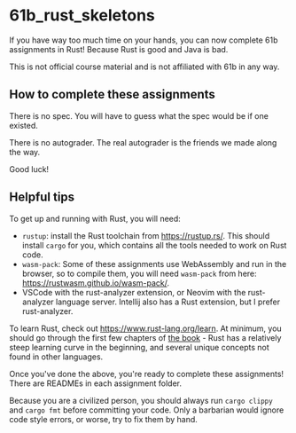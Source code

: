 # 61b_rust_skeletons

If you have way too much time on your hands, you can now complete 61b assignments in Rust! Because Rust is good and Java is bad.

This is not official course material and is not affiliated with 61b in any way.

## How to complete these assignments

There is no spec. You will have to guess what the spec would be if one existed.

There is no autograder. The real autograder is the friends we made along the way.

Good luck!

## Helpful tips

To get up and running with Rust, you will need:
 - `rustup`: install the Rust toolchain from https://rustup.rs/. This should install `cargo` for you, which contains all the tools needed to work on Rust code.
 - `wasm-pack`: Some of these assignments use WebAssembly and run in the browser, so to compile them, you will need `wasm-pack` from here: https://rustwasm.github.io/wasm-pack/.
 - VSCode with the rust-analyzer extension, or Neovim with the rust-analyzer language server. Intellij also has a Rust extension, but I prefer rust-analyzer.

To learn Rust, check out https://www.rust-lang.org/learn. At minimum, you should go through the first few chapters of [the book](https://doc.rust-lang.org/book/title-page.html) - Rust has a relatively steep learning curve in the beginning, and several unique concepts not found in other languages.

Once you've done the above, you're ready to complete these assignments! There are READMEs in each assignment folder.

Because you are a civilized person, you should always run `cargo clippy` and `cargo fmt` before committing your code. Only a barbarian would ignore code style errors, or worse, try to fix them by hand.
